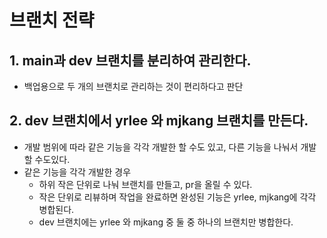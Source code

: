 # 브랜치 전략

## 1. main과 dev 브랜치를 분리하여 관리한다.

- 백업용으로 두 개의 브랜치로 관리하는 것이 편리하다고 판단

## 2. dev 브랜치에서 yrlee 와 mjkang 브랜치를 만든다.

- 개발 범위에 따라 같은 기능을 각각 개발한 할 수도 있고, 다른 기능을 나눠서 개발 할 수도있다.
- 같은 기능을 각각 개발한 경우
  - 하위 작은 단위로 나눠 브랜치를 만들고, pr을 올릴 수 있다.
  - 작은 단위로 리뷰하며 작업을 완료하면 완성된 기능은 yrlee, mjkang에 각각 병합된다.
  - dev 브랜치에는 yrlee 와 mjkang 중 둘 중 하나의 브랜치만 병합한다.
